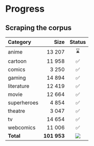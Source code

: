 # Progress

## Scraping the corpus

| Category | Size | Status |
| :-- | --: | :-: |
| anime | 13 207 | :hourglass: |
| cartoon | 11 958 | :white_check_mark: |
| comics | 3 250 | :white_check_mark: |
| gaming | 14 894 | :white_check_mark: |
| literature | 12 419 | :white_check_mark: |
| movie | 12 664 | :white_check_mark: |
| superheroes | 4 854 | :white_check_mark: |
| theatre | 3 047 | :white_check_mark: |
| tv | 14 654 | :white_check_mark: |
| webcomics | 11 006 | :white_check_mark: |
| **Total** | **101 953** | ![](https://geps.dev/progress/87?dangerColor=9c004b&warningColor=9c004b?successColor=9c004b)
